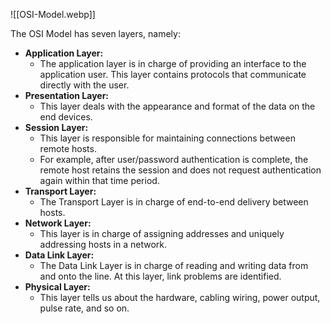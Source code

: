 ![[OSI-Model.webp]]

The OSI Model has seven layers, namely:

-   **Application Layer:**
    -   The application layer is in charge of providing an interface to the application user. This layer contains protocols that communicate directly with the user.
-   **Presentation Layer:**
    -   This layer deals with the appearance and format of the data on the end devices.
-   **Session Layer:**
    -   This layer is responsible for maintaining connections between remote hosts.
    -   For example, after user/password authentication is complete, the remote host retains the session and does not request authentication again within that time period.
-   **Transport Layer:**
    -   The Transport Layer is in charge of end-to-end delivery between hosts.
-   **Network Layer:**
    -   This layer is in charge of assigning addresses and uniquely addressing hosts in a network.
-   **Data Link Layer:**
    -   The Data Link Layer is in charge of reading and writing data from and onto the line. At this layer, link problems are identified.
-   **Physical Layer:**
    -   This layer tells us about the hardware, cabling wiring, power output, pulse rate, and so on.

